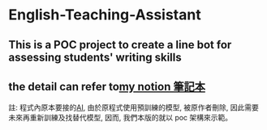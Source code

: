 # English-Teaching-Assistant
## This is a POC project to create a line bot for assessing students' writing skills
## the detail can refer to[my notion 筆記本](https://stormy-chime-966.notion.site/16010b40fad44ba1a00678c1d5145fe3)
註: 程式內原本要接的[AI](https://github.com/jankjong/JankStudio/blob/master/tensorflow-longformer-ner-cv-0-633.ipynb), 由於原程式使用預訓練的模型, 被原作者刪除, 因此需要未來再重新訓練及找替代模型, 因而, 我們本版的就以 poc 架構來示範。
